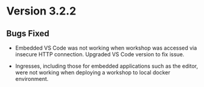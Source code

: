 Version 3.2.2
=============

Bugs Fixed
----------

* Embedded VS Code was not working when workshop was accessed via insecure HTTP
  connection. Upgraded VS Code version to fix issue.

* Ingresses, including those for embedded applications such as the editor, were
  not working when deploying a workshop to local docker environment.
